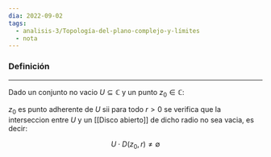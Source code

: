 ```yaml
---
dia: 2022-09-02
tags:
  - analisis-3/Topología-del-plano-complejo-y-límites
  - nota
---
```

### Definición
---
Dado un conjunto no vacio $U \subseteq \mathbb{C}$ y un punto $z_0 \in \mathbb{C}$:

$z_0$ es punto adherente de $U$ sii para todo $r>0$ se verifica que la interseccion entre $U$ y un [[Disco abierto]] de dicho radio no sea vacia, es decir:

$$U \cdot D(z_0, r) \neq \emptyset$$
